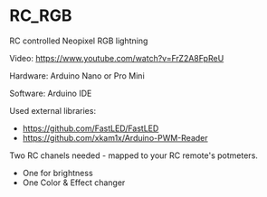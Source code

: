 # RC_RGB
RC controlled Neopixel RGB lightning

Video: https://www.youtube.com/watch?v=FrZ2A8FpReU

Hardware: Arduino Nano or Pro Mini

Software: Arduino IDE

Used external libraries: 
- https://github.com/FastLED/FastLED
- https://github.com/xkam1x/Arduino-PWM-Reader

Two RC chanels needed - mapped to your RC remote's potmeters.
- One for brightness
- One Color & Effect changer
